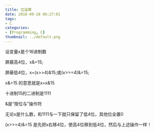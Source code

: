 ```yaml
---
title: 位运算
date: 2018-09-28 06:27:01
tags:
- C
categories:
- [Programming, C]
thumbnail: ../default.png
---
```

设变量x是个16进制数

屏蔽高4位，x&=15; 

屏蔽低4位，x=(x>>4)&15;或(x>>=4)&=15; 

x&=15  的意思就是x=x&15

十进制15的二进制是1111

&是“按位与”操作符

无论x是什么数，和1111与一下就只保留了低4位，其他位全置0

(x>>=4)&=15
是先把x右移4位，使高4位移到低4位，然后与上述操作一样！
